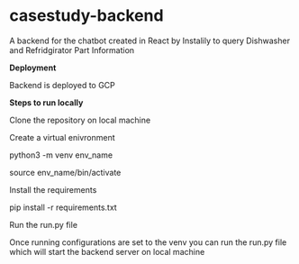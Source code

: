 # casestudy-backend
A backend for the chatbot created in React by Instalily to query Dishwasher and Refridgirator Part Information

**Deployment**

Backend is deployed to GCP 


**Steps to run locally**

Clone the repository on local machine 

Create a virtual enivronment 

python3 -m venv env_name

source env_name/bin/activate

Install the requirements

pip install -r requirements.txt

Run the run.py file

Once running configurations are set to the venv you can run the run.py file which will start the backend server on local machine




